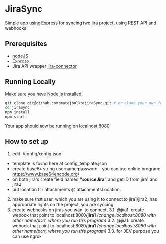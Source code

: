 # JiraSync

Simple app using [Express](https://expressjs.com/) for syncing two jira project, using REST API and webhooks

## Prerequisites
- [nodeJS](https://nodejs.org/en/)
- [Express](https://expressjs.com/)
- Jira API wrapper [jira-connector](https://www.npmjs.com/package/jira-connector)

## Running Locally

Make sure you have [Node.js](https://nodejs.org/) installed.


```sh
git clone git@github.com:matejbolko/jiraSync.git # or clone your own fork
cd jiraSync
npm install
npm start
```

Your app should now be running on [localhost:8080](http://localhost:8080/).

## How to set up
1. edit ./config/config.json
- template is found here at config_template.json
- create base64 string username:password - you can use online program: https://www.base64encode.org/
- on both jira's create field named **"sourceJira"** and get ID from jira1 and jira2
- put location for attachments @ attachmentsLocation.
2. make sure that user, which you are using it to connect to jira1/jira2, has appropriate rights on the project, you are syncing
3. create webhooks on jiras you want to connect.
3.1. @jira1: create webook that point to localhost:8080/**jira1** _(change localhost:8080 with other name/port, where you run this program)_
3.2. @jira1: create webook that point to localhost:8080/**jira1** _(change localhost:8080 with other name/port, where you run this program)_
3.3. for DEV purpose you can use ngrok 

